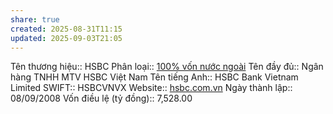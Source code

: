 ```yaml
---
share: true
created: 2025-08-31T11:15
updated: 2025-09-03T21:05
---
```

Tên thương hiệu:: HSBC
Phân loại:: [100% vốn nước ngoài](100%25%20v%E1%BB%91n%20n%C6%B0%E1%BB%9Bc%20ngo%C3%A0i.md)
Tên đầy đủ:: Ngân hàng TNHH MTV HSBC Việt Nam
Tên tiếng Anh:: HSBC Bank Vietnam Limited
SWIFT:: HSBCVNVX
Website:: [hsbc.com.vn](hsbc.com.vn)
Ngày thành lập:: 08/09/2008
Vốn điều lệ (tỷ đồng):: 7,528.00

